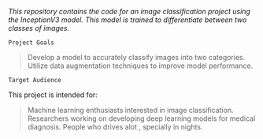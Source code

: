 *This repository contains the code for an image classification project using the InceptionV3 model. This model is trained to differentiate between two classes of images.*

    Project Goals
>Develop a model to accurately classify images into two categories.
>Utilize data augmentation techniques to improve model performance.

    Target Audience
This project is intended for:
>Machine learning enthusiasts interested in image classification.
>Researchers working on developing deep learning models for medical diagnosis.
>People who drives alot , specially in nights.



